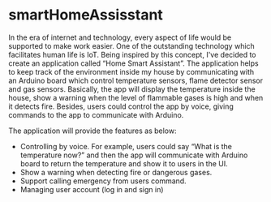 # smartHomeAssisstant
In the era of internet and technology, every aspect of life would be supported to make work easier. One of the outstanding technology which facilitates human life is IoT. Being inspired by this concept, I've decided to create an application called “Home Smart Assistant”. The application helps to keep track of the environment inside my house by communicating with an Arduino board which control temperature sensors, flame detector sensor and gas sensors. Basically, the app will display the temperature inside the house, show a warning when the level of flammable gases is high and when it detects fire. Besides, users could control the app by voice, giving commands to the app to communicate with Arduino.

The application will provide the features as below:
- Controlling by voice. For example, users could say “What is the temperature now?”
and then the app will communicate with Arduino board to return the temperature and
show it to users in the UI.
- Show a warning when detecting fire or dangerous gases.
- Support calling emergency from users command.
- Managing user account (log in and sign in)
